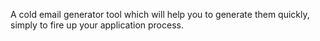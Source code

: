 A cold email generator tool which will help you to generate them quickly, simply to fire up your application process. 
